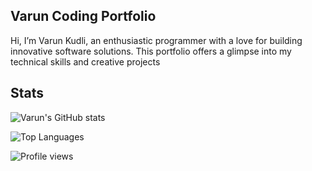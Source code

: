 ## Varun Coding Portfolio

Hi, I’m Varun Kudli, an enthusiastic programmer with a love for building innovative software solutions. This portfolio offers a glimpse into my technical skills and creative projects

## Stats
![Varun's GitHub stats](https://github-readme-stats.vercel.app/api?username=Varun1319&show_icons=true&theme=onedark)

![Top Languages](https://github-readme-stats.vercel.app/api/top-langs/?username=Varun1319&layout=compact&theme=onedark)


![Profile views](https://komarev.com/ghpvc/?username=varunkudli&color=blueviolet)
